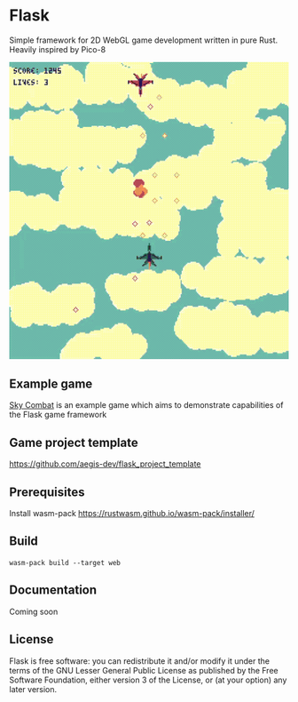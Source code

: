 # Flask
Simple framework for 2D WebGL game development written in pure Rust. Heavily inspired by Pico-8

![Alt Text](gameplay.gif)

## Example game
[Sky Combat](https://github.com/aegis-dev/sky_combat) is an example game which aims to demonstrate capabilities of the Flask game framework

## Game project template
https://github.com/aegis-dev/flask_project_template

## Prerequisites
Install wasm-pack
https://rustwasm.github.io/wasm-pack/installer/

## Build
```
wasm-pack build --target web
```

## Documentation
Coming soon

## License
Flask is free software: you can redistribute it and/or modify
it under the terms of the GNU Lesser General Public License as published by
the Free Software Foundation, either version 3 of the License, or
(at your option) any later version.
